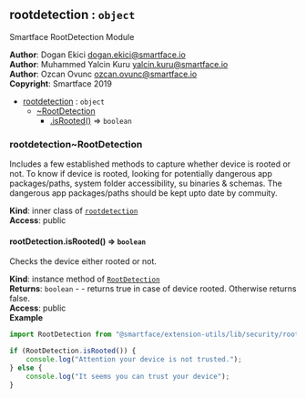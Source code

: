 <a name="module_rootdetection"></a>

## rootdetection : <code>object</code>
Smartface RootDetection Module

**Author**: Dogan Ekici <dogan.ekici@smartface.io>  
**Author**: Muhammed Yalcin Kuru <yalcin.kuru@smartface.io>  
**Author**: Ozcan Ovunc <ozcan.ovunc@smartface.io>  
**Copyright**: Smartface 2019  

* [rootdetection](#module_rootdetection) : <code>object</code>
    * [~RootDetection](#module_rootdetection..RootDetection)
        * [.isRooted()](#module_rootdetection..RootDetection+isRooted) ⇒ <code>boolean</code>

<a name="module_rootdetection..RootDetection"></a>

### rootdetection~RootDetection
Includes a few established methods to capture whether device is
rooted or not. To know if device is rooted, looking for potentially dangerous
app packages/paths, system folder accessibility, su binaries & schemas. The
dangerous app packages/paths should be kept upto date by commuity.

**Kind**: inner class of [<code>rootdetection</code>](#module_rootdetection)  
**Access**: public  
<a name="module_rootdetection..RootDetection+isRooted"></a>

#### rootDetection.isRooted() ⇒ <code>boolean</code>
Checks the device either rooted or not.

**Kind**: instance method of [<code>RootDetection</code>](#module_rootdetection..RootDetection)  
**Returns**: <code>boolean</code> - - returns true in case of device rooted. Otherwise returns false.  
**Access**: public  
**Example**  
```js
import RootDetection from "@smartface/extension-utils/lib/security/rootdetection";

if (RootDetection.isRooted()) {
    console.log("Attention your device is not trusted.");
} else {
    console.log("It seems you can trust your device");
}
```
